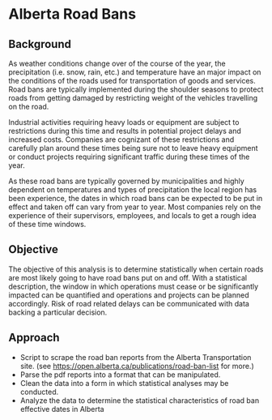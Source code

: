 # Alberta Road Bans

## Background
As weather conditions change over of the course of the year, the precipitation (i.e. snow, rain, etc.) and temperature have an major impact on the conditions of the roads used for transportation of goods and services. Road bans are typically implemented during the shoulder seasons to protect roads from getting damaged by restricting weight of the vehicles travelling on the road.

Industrial activities requiring heavy loads or equipment are subject to restrictions during this time and results in potential project delays and increased costs. Companies are cognizant of these restrictions and carefully plan around these times being sure not to leave heavy equipment or conduct projects requiring significant traffic during these times of the year.

As these road bans are typically governed by municipalities and highly dependent on temperatures and types of precipitation the local region has been experience, the dates in which road bans can be expected to be put in effect and taken off can vary from year to year. Most companies rely on the experience of their supervisors, employees, and locals to get a rough idea of these time windows. 

## Objective
The objective of this analysis is to determine statistically when certain roads are most likely going to have road bans put on and off. With a statistical description, the window in which operations must cease or be significantly impacted can be quantified and operations and projects can be planned accordingly. Risk of road related delays can be communicated with data backing a particular decision.

## Approach
* Script to scrape the road ban reports from the Alberta Transportation site. (see https://open.alberta.ca/publications/road-ban-list for more.)
* Parse the pdf reports into a format that can be manipulated.
* Clean the data into a form in which statistical analyses may be conducted.
* Analyze the data to determine the statistical characteristics of road ban effective dates in Alberta

